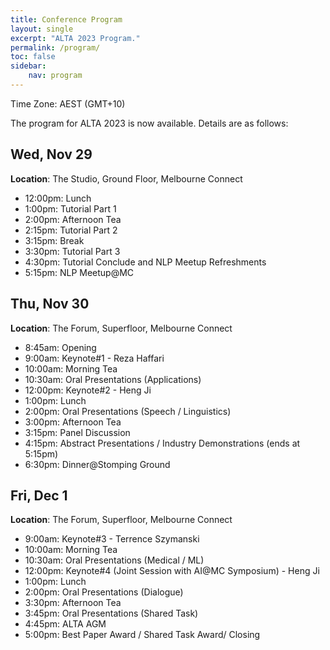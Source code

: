 ```yaml
---
title: Conference Program
layout: single
excerpt: "ALTA 2023 Program."
permalink: /program/
toc: false
sidebar:
    nav: program
---
```

Time Zone: AEST (GMT+10)

The program for ALTA 2023 is now available. Details are as follows:


## __Wed, Nov 29__
__Location__: The Studio, Ground Floor, Melbourne Connect   

- 12:00pm: Lunch
- 1:00pm: Tutorial Part 1
- 2:00pm: Afternoon Tea
- 2:15pm: Tutorial Part 2
- 3:15pm: Break
- 3:30pm: Tutorial Part 3
- 4:30pm: Tutorial Conclude and NLP Meetup Refreshments
- 5:15pm: NLP Meetup@MC


## __Thu, Nov 30__
__Location__: The Forum, Superfloor, Melbourne Connect      

- 8:45am: Opening
- 9:00am: Keynote#1 - Reza Haffari
- 10:00am: Morning Tea
- 10:30am: Oral Presentations (Applications)
- 12:00pm: Keynote#2 - Heng Ji
- 1:00pm: Lunch
- 2:00pm: Oral Presentations (Speech / Linguistics)
- 3:00pm: Afternoon Tea
- 3:15pm: Panel Discussion
- 4:15pm: Abstract Presentations / Industry Demonstrations (ends at 5:15pm)
- 6:30pm: Dinner@Stomping Ground


## __Fri, Dec 1__
__Location__: The Forum, Superfloor, Melbourne Connect 

- 9:00am: Keynote#3 - Terrence Szymanski
- 10:00am: Morning Tea
- 10:30am: Oral Presentations (Medical / ML)
- 12:00pm: Keynote#4 (Joint Session with AI@MC Symposium) - Heng Ji
- 1:00pm: Lunch
- 2:00pm: Oral Presentations (Dialogue)
- 3:30pm: Afternoon Tea
- 3:45pm: Oral Presentations (Shared Task)
- 4:45pm: ALTA AGM
- 5:00pm: Best Paper Award / Shared Task Award/ Closing


